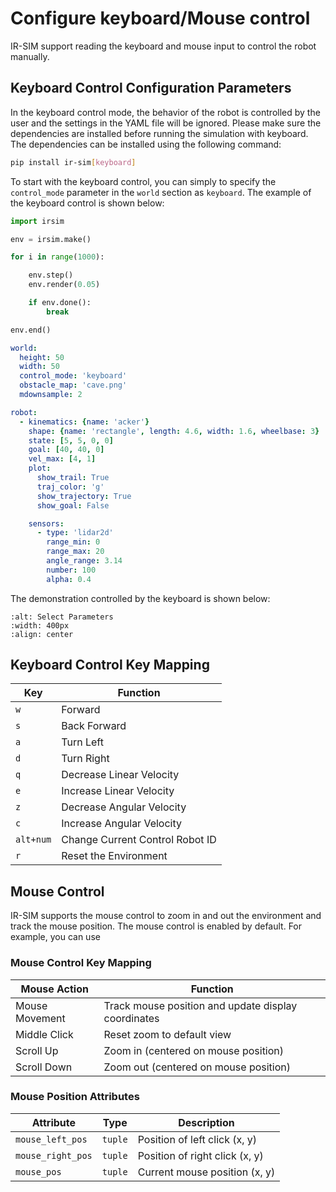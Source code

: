 Configure keyboard/Mouse control
==========================

IR-SIM support reading the keyboard and mouse input to control the robot manually.  

## Keyboard Control Configuration Parameters

In the keyboard control mode, the behavior of the robot is controlled by the user and the settings in the YAML file will be ignored. Please make sure the dependencies are installed before running the simulation with keyboard. The dependencies can be installed using the following command:

```bash
pip install ir-sim[keyboard]
```

To start with the keyboard control, you can simply to specify the `control_mode` parameter in the `world` section as `keyboard`. The example of the keyboard control is shown below:

```python
import irsim

env = irsim.make()

for i in range(1000):

    env.step()
    env.render(0.05)

    if env.done():
        break

env.end()
```

```yaml
world:
  height: 50  
  width: 50   
  control_mode: 'keyboard'  
  obstacle_map: 'cave.png'
  mdownsample: 2

robot:
  - kinematics: {name: 'acker'} 
    shape: {name: 'rectangle', length: 4.6, width: 1.6, wheelbase: 3}
    state: [5, 5, 0, 0]
    goal: [40, 40, 0]
    vel_max: [4, 1]
    plot:
      show_trail: True
      traj_color: 'g'
      show_trajectory: True
      show_goal: False

    sensors: 
      - type: 'lidar2d'
        range_min: 0
        range_max: 20
        angle_range: 3.14
        number: 100
        alpha: 0.4
```

The demonstration controlled by the keyboard is shown below:

```{image} gif/keyboard.gif
:alt: Select Parameters
:width: 400px
:align: center
```

## Keyboard Control Key Mapping

| Key      | Function                        |
|----------|---------------------------------|
| `w`      | Forward                         |
| `s`      | Back Forward                    |
| `a`      | Turn Left                       |
| `d`      | Turn Right                      |
| `q`      | Decrease Linear Velocity        |
| `e`      | Increase Linear Velocity        |
| `z`      | Decrease Angular Velocity       |
| `c`      | Increase Angular Velocity       |
| `alt+num`| Change Current Control Robot ID |
| `r`      | Reset the Environment           |


## Mouse Control

IR-SIM supports the mouse control to zoom in and out the environment and track the mouse position. The mouse control is enabled by default. For example, you can use 

### Mouse Control Key Mapping

| Mouse Action | Function |
|--------------|----------|
| Mouse Movement | Track mouse position and update display coordinates |
| Middle Click | Reset zoom to default view |
| Scroll Up | Zoom in (centered on mouse position) |
| Scroll Down | Zoom out (centered on mouse position) |

### Mouse Position Attributes

| Attribute | Type | Description |
|-----------|------|-------------|
| `mouse_left_pos` | `tuple` | Position of left click (x, y) |
| `mouse_right_pos` | `tuple` | Position of right click (x, y) |
| `mouse_pos` | `tuple` | Current mouse position (x, y) |


